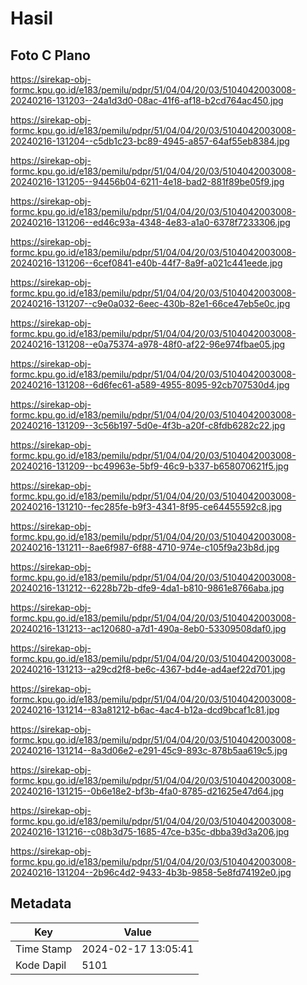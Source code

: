 # Hasil

## Foto C Plano

https://sirekap-obj-formc.kpu.go.id/e183/pemilu/pdpr/51/04/04/20/03/5104042003008-20240216-131203--24a1d3d0-08ac-41f6-af18-b2cd764ac450.jpg

https://sirekap-obj-formc.kpu.go.id/e183/pemilu/pdpr/51/04/04/20/03/5104042003008-20240216-131204--c5db1c23-bc89-4945-a857-64af55eb8384.jpg

https://sirekap-obj-formc.kpu.go.id/e183/pemilu/pdpr/51/04/04/20/03/5104042003008-20240216-131205--94456b04-6211-4e18-bad2-881f89be05f9.jpg

https://sirekap-obj-formc.kpu.go.id/e183/pemilu/pdpr/51/04/04/20/03/5104042003008-20240216-131206--ed46c93a-4348-4e83-a1a0-6378f7233306.jpg

https://sirekap-obj-formc.kpu.go.id/e183/pemilu/pdpr/51/04/04/20/03/5104042003008-20240216-131206--6cef0841-e40b-44f7-8a9f-a021c441eede.jpg

https://sirekap-obj-formc.kpu.go.id/e183/pemilu/pdpr/51/04/04/20/03/5104042003008-20240216-131207--c9e0a032-6eec-430b-82e1-66ce47eb5e0c.jpg

https://sirekap-obj-formc.kpu.go.id/e183/pemilu/pdpr/51/04/04/20/03/5104042003008-20240216-131208--e0a75374-a978-48f0-af22-96e974fbae05.jpg

https://sirekap-obj-formc.kpu.go.id/e183/pemilu/pdpr/51/04/04/20/03/5104042003008-20240216-131208--6d6fec61-a589-4955-8095-92cb707530d4.jpg

https://sirekap-obj-formc.kpu.go.id/e183/pemilu/pdpr/51/04/04/20/03/5104042003008-20240216-131209--3c56b197-5d0e-4f3b-a20f-c8fdb6282c22.jpg

https://sirekap-obj-formc.kpu.go.id/e183/pemilu/pdpr/51/04/04/20/03/5104042003008-20240216-131209--bc49963e-5bf9-46c9-b337-b658070621f5.jpg

https://sirekap-obj-formc.kpu.go.id/e183/pemilu/pdpr/51/04/04/20/03/5104042003008-20240216-131210--fec285fe-b9f3-4341-8f95-ce64455592c8.jpg

https://sirekap-obj-formc.kpu.go.id/e183/pemilu/pdpr/51/04/04/20/03/5104042003008-20240216-131211--8ae6f987-6f88-4710-974e-c105f9a23b8d.jpg

https://sirekap-obj-formc.kpu.go.id/e183/pemilu/pdpr/51/04/04/20/03/5104042003008-20240216-131212--6228b72b-dfe9-4da1-b810-9861e8766aba.jpg

https://sirekap-obj-formc.kpu.go.id/e183/pemilu/pdpr/51/04/04/20/03/5104042003008-20240216-131213--ac120680-a7d1-490a-8eb0-53309508daf0.jpg

https://sirekap-obj-formc.kpu.go.id/e183/pemilu/pdpr/51/04/04/20/03/5104042003008-20240216-131213--a29cd2f8-be6c-4367-bd4e-ad4aef22d701.jpg

https://sirekap-obj-formc.kpu.go.id/e183/pemilu/pdpr/51/04/04/20/03/5104042003008-20240216-131214--83a81212-b6ac-4ac4-b12a-dcd9bcaf1c81.jpg

https://sirekap-obj-formc.kpu.go.id/e183/pemilu/pdpr/51/04/04/20/03/5104042003008-20240216-131214--8a3d06e2-e291-45c9-893c-878b5aa619c5.jpg

https://sirekap-obj-formc.kpu.go.id/e183/pemilu/pdpr/51/04/04/20/03/5104042003008-20240216-131215--0b6e18e2-bf3b-4fa0-8785-d21625e47d64.jpg

https://sirekap-obj-formc.kpu.go.id/e183/pemilu/pdpr/51/04/04/20/03/5104042003008-20240216-131216--c08b3d75-1685-47ce-b35c-dbba39d3a206.jpg

https://sirekap-obj-formc.kpu.go.id/e183/pemilu/pdpr/51/04/04/20/03/5104042003008-20240216-131204--2b96c4d2-9433-4b3b-9858-5e8fd74192e0.jpg


## Metadata

| Key        | Value               |
| ---------- | ------------------- |
| Time Stamp | 2024-02-17 13:05:41 |
| Kode Dapil | 5101                |



